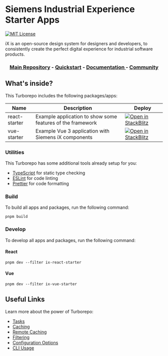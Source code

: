 # Siemens Industrial Experience Starter Apps

[![MIT License](https://img.shields.io/badge/license-MIT-009999.svg?style=flat)](./LICENSE.md)

iX is an open-source design system for designers and developers, to consistently create the perfect digital experience for industrial software products.

<h3 align="center">
  <a href="https://github.com/siemens/ix">Main Repository</a>
  <span>-</span>
  <a href="https://ix.siemens.io/docs/installation/">Quickstart</a>
  <span>-</span>
  <a href="https://ix.siemens.io/docs/introduction">
    Documentation
  </a>
  <span>-</span>
  <a href="https://community.siemens.com/c/ix/">Community</a>
</h3>


## What's inside?

This Turborepo includes the following packages/apps:

| Name          | Description                                                | Deploy |
|---------------|------------------------------------------------------------|--------|
| react-starter | Example application to show some features of the framework | [![Open in StackBlitz](https://developer.stackblitz.com/img/open_in_stackblitz.svg)](https://stackblitz.com/github/siemens/ix-starter/tree/main/apps/react-starter) |
| vue-starter   | Example Vue 3 application with Siemens iX components      | [![Open in StackBlitz](https://developer.stackblitz.com/img/open_in_stackblitz.svg)](https://stackblitz.com/github/siemens/ix-starter/tree/main/apps/vue-starter) |

### Utilities

This Turborepo has some additional tools already setup for you:

- [TypeScript](https://www.typescriptlang.org/) for static type checking
- [ESLint](https://eslint.org/) for code linting
- [Prettier](https://prettier.io) for code formatting

### Build

To build all apps and packages, run the following command:

```
pnpm build
```

### Develop

To develop all apps and packages, run the following command:

#### React

```
pnpm dev --filter ix-react-starter
```

#### Vue

```
pnpm dev --filter ix-vue-starter
```

## Useful Links

Learn more about the power of Turborepo:

- [Tasks](https://turbo.build/repo/docs/core-concepts/monorepos/running-tasks)
- [Caching](https://turbo.build/repo/docs/core-concepts/caching)
- [Remote Caching](https://turbo.build/repo/docs/core-concepts/remote-caching)
- [Filtering](https://turbo.build/repo/docs/core-concepts/monorepos/filtering)
- [Configuration Options](https://turbo.build/repo/docs/reference/configuration)
- [CLI Usage](https://turbo.build/repo/docs/reference/command-line-reference)
